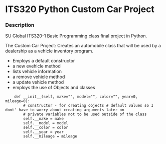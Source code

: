 # ITS320 Python Custom Car Project
### Description
SU Global ITS320-1 Basic Programming class final project in Python. 

The Custom Car Project: Creates an automobile class that will be used by a dealership as a vehicle inventory program.
- Employs a default constructor
- a new evehicle method
- lists vehicle information
- a remove vehicle method
- a update vehicle method
- employs the use of Objects and classes
```class Car:
    def __init__(self, make="", model="", color="", year=0, mileage=0):
        # constructor - for creating objects # default values so I dont' have to worry about creating arguments later on
        # private variables not to be used outside of the class
        self.__make = make
        self.__model = model
        self.__color = color
        self.__year = year
        self.__mileage = mileage


